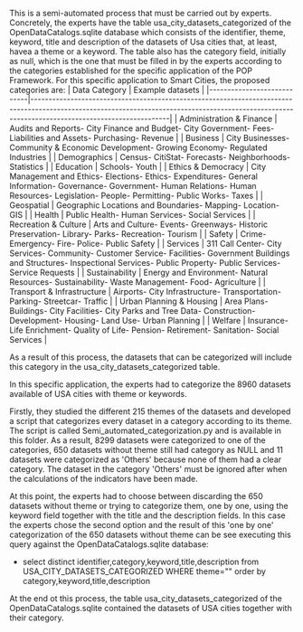 This is a semi-automated process that must be carried out by experts.
Concretely, the experts have the table usa_city_datasets_categorized of the OpenDataCatalogs.sqlite database which consists of the identifier, theme, keyword, title and description of  the datasets of Usa cities that, at least, havea a theme or a keyword.
The table also has the category field, initially as null, which is the one that must be filled in by the experts according to the categories established for the specific application of the POP Framework. 
For this specific application to Smart Cities, the proposed categories are:
| Data Category              | Example datasets                                                                                                                                                                                 |
|----------------------------|--------------------------------------------------------------------------------------------------------------------------------------------------------------------------------------------------|
| Administration & Finance   | Audits and Reports- City Finance and Budget- City Government- Fees- Liabilities and Assets- Purchasing- Revenue                                                                                  |
| Business                   | City Businesses- Community & Economic Development- Growing Economy- Regulated Industries                                                                                                         |
| Demographics               | Census- CitiStat- Forecasts- Neighborhoods- Statistics                                                                                                                                           |
| Education                  | Schools- Youth                                                                                                                                                                                   |
| Ethics & Democracy         | City Management and Ethics- Elections- Ethics- Expenditures- General Information- Governance- Government- Human Relations- Human Resources- Legislation- People- Permitting- Public Works- Taxes |
| Geospatial                 | Geographic Locations and Boundaries- Mapping- Location- GIS                                                                                                                                      |
| Health                     | Public Health- Human Services- Social Services                                                                                                                                                   |
| Recreation & Culture       | Arts and Culture- Events- Greenways- Historic Preservation- Library- Parks- Recreation- Tourism                                                                                                  |
| Safety                     | Crime- Emergency- Fire- Police- Public Safety                                                                                                                                                    |
| Services                   | 311 Call Center- City Services- Community- Customer Service- Facilities- Government Buildings and Structures- Inspectional Services- Public Property- Public Services- Service Requests          |
| Sustainability             | Energy and Environment- Natural Resources- Sustainability- Waste Management- Food- Agriculture                                                                                                   |
| Transport & Infrastructure | Airports- City Infrastructure- Transportation- Parking- Streetcar- Traffic                                                                                                                       |
| Urban Planning & Housing   | Area Plans- Buildings- City Facilities- City Parks and Tree Data- Construction- Development- Housing- Land Use- Urban Planning                                                                   |
| Welfare                    | Insurance- Life Enrichment- Quality of Life- Pension- Retirement- Sanitation- Social Services                                                                                                    |

As a result of this process, the datasets that can be categorized will include this category in the  usa_city_datasets_categorized table.

In this specific application, the experts had to categorize the 8960 datasets available of USA cities with theme or keywords.

Firstly, they studied the different 215 themes of the datasets and developed a script that categorizes every dataset in a category according to its theme. The script is called Semi_automated_categorization.py and is available in this folder. As a result, 8299 datasets were categorized to one of the categories, 650 datasets without theme still had category as NULL and  11 datasets were categorized as 'Others' because none of them had a clear category. The dataset in the category 'Others' must be ignored after when the calculations of the indicators have been made.

At this point, the experts had to choose between discarding the 650 datasets without theme or trying to categorize them, one by one, using the keyword field together with the title and the description fields. In this case the experts chose the second option and the result of this 'one by one' categorization of the 650 datasets without theme can be see executing this query against the OpenDataCatalogs.sqlite database:
- select distinct identifier,category,keyword,title,description from  USA_CITY_DATASETS_CATEGORIZED  WHERE theme="" order by category,keyword,title,description

At the end ot this process, the table usa_city_datasets_categorized of the OpenDataCatalogs.sqlite contained the datasets of USA cities together with their category.
